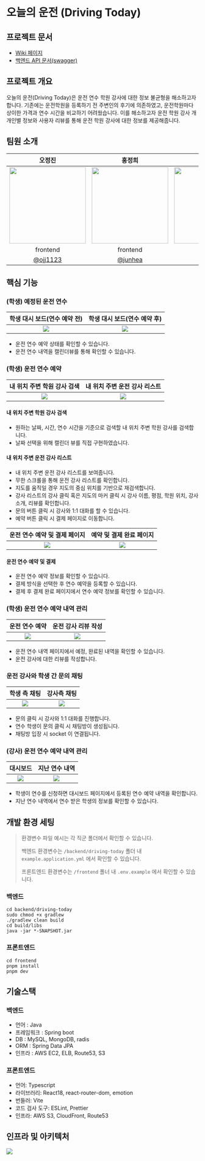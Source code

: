 # 오늘의 운전 (Driving Today)

## 프로젝트 문서

- [Wiki 페이지](https://github.com/softeerbootcamp-3rd/Team1-driving-today/wiki)
- [백엔드 API 문서(swagger)](https://api.odriving.site/swagger-ui/index.html)

## 프로젝트 개요

오늘의 운전(Driving Today)은 운전 연수 학원 강사에 대한 정보 불균형을 해소하고자 합니다. 기존에는 운전학원을 등록하기 전 주변인의 후기에 의존하였고, 운전학원마다 상이한 가격과 연수 시간을 비교하기 어려웠습니다. 이를 해소하고자 운전 학원 강사 개개인별 정보와 사용자 리뷰를 통해 운전 학원 강사에 대한 정보를 제공해줍니다.

## 팀원 소개

|                                                                                       오정진                                                                                       |                                                                                      홍정희                                                                                       |                                                                                      이지수                                                                                       |                                                                                        서지원                                                                                        |                                                                                       김준희                                                                                       |
| :--------------------------------------------------------------------------------------------------------------------------------------------------------------------------------: | :-------------------------------------------------------------------------------------------------------------------------------------------------------------------------------: | :-------------------------------------------------------------------------------------------------------------------------------------------------------------------------------: | :----------------------------------------------------------------------------------------------------------------------------------------------------------------------------------: | :--------------------------------------------------------------------------------------------------------------------------------------------------------------------------------: |
| <a href='https://github.com/ojj1123'><img src='https://github.com/softeerbootcamp-3rd/Team1-driving-today/assets/33178048/808999dc-2d03-48a4-9838-fcfc4d35f165' width='200' /></a> | <a href='https://github.com/junhea'><img src='https://github.com/softeerbootcamp-3rd/Team1-driving-today/assets/33178048/ab2c44e2-3101-4f9f-9bcf-c92749071a76' width='200' /></a> | <a href='https://github.com/jsLeen'><img src='https://github.com/softeerbootcamp-3rd/Team1-driving-today/assets/33178048/ece590be-da09-4e97-b460-2fbf63d873d6' width='200' /></a> | <a href='https://github.com/seojeewon'><img src='https://github.com/softeerbootcamp-3rd/Team1-driving-today/assets/33178048/c7d30887-ca74-4ef8-85c9-02e4424e27be' width='200' /></a> | <a href='https://github.com/zensen6'><img src='https://github.com/softeerbootcamp-3rd/Team1-driving-today/assets/33178048/680ca29a-f2bf-4568-beb6-36315879bcb6' width='200' /></a> |
|                                                                                      frontend                                                                                      |                                                                                     frontend                                                                                      |                                                                                      backend                                                                                      |                                                                                       backend                                                                                        |                                                                                      backend                                                                                       |
|                                                                 <a href='https://github.com/ojj1123'>@ojj1123</a>                                                                  |                                                                  <a href='https://github.com/junhea'>@junhea</a>                                                                  |                                                                  <a href='https://github.com/jsLeen'>@jsLeen</a>                                                                  |                                                                <a href='https://github.com/seojeewon'>@seojeewon</a>                                                                 |                                                                 <a href='https://github.com/zensen6'>@zensen6</a>                                                                  |


## 핵심 기능

### (학생) 예정된 운전 연수

| 학생 대시 보드(연수 예약 전)  |      학생 대시 보드(연수 예약 후)      |
| :---------------------------: | :------------------------------------: |
| ![](./docs/학생-대시보드.png) | ![](./docs/학생-대시보드-예약완료.png) |

- 운전 연수 예약 상태를 확인할 수 있습니다.
- 운전 연수 내역을 캘린더뷰를 통해 확인할 수 있습니다.

### (학생) 운전 연수 예약

|  내 위치 주변 학원 강사 검색   | 내 위치 주변 운전 강사 리스트  |
| :----------------------------: | :----------------------------: |
| ![](./docs/학생-연수예약1.png) | ![](./docs/학생-연수예약2.png) |

#### 내 위치 주변 학원 강사 검색

- 원하는 날짜, 시간, 연수 시간을 기준으로 검색할 내 위치 주변 학원 강사를 검색합니다.
- 날짜 선택을 위해 캘린더 뷰를 직접 구현하였습니다.

#### 내 위치 주변 운전 강사 리스트

- 내 위치 주변 운전 강사 리스트를 보여줍니다.
- 무한 스크롤을 통해 운전 강사 리스트를 확인합니다.
- 지도를 움직일 경우 지도의 중심 위치를 기반으로 재검색합니다.
- 강사 리스트의 강사 클릭 혹은 지도의 마커 클릭 시 강사 이름, 평점, 학원 위치, 강사 소개, 리뷰를 확인합니다.
- 문의 버튼 클릭 시 강사와 1:1 대화를 할 수 있습니다.
- 예약 버튼 클릭 시 결제 페이지로 이동합니다.

| 운전 연수 예약 및 결제 페이지  |    예약 및 결제 완료 페이지    |
| :----------------------------: | :----------------------------: |
| ![](./docs/학생-연수예약3.png) | ![](./docs/학생-연수예약4.png) |

#### 운전 연수 예약 및 결제

- 운전 연수 예약 정보를 확인할 수 있습니다.
- 결제 방식을 선택한 후 연수 예약을 등록할 수 있습니다.
- 결제 후 결제 완료 페이지에서 연수 예약 정보를 확인할 수 있습니다.

### (학생) 운전 연수 예약 내역 관리

|         운전 연수 예약         |      운전 강사 리뷰 작성       |
| :----------------------------: | :----------------------------: |
| ![](./docs/학생-예약내역1.png) | ![](./docs/학생-예약내역3.png) |

- 운전 연수 내역 페이지에서 예정, 완료된 내역을 확인할 수 있습니다.
- 운전 강사에 대한 리뷰를 작성합니다.

### 운전 강사와 학생 간 문의 채팅

|       학생 측 채팅        |        강사측 채팅        |
| :-----------------------: | :-----------------------: |
| ![](./docs/학생-채팅.png) | ![](./docs/강사-채팅.png) |

- 문의 클릭 시 강사와 1:1 대화를 진행합니다.
- 연수 학생이 문의 클릭 시 채팅방이 생성됩니다.
- 채팅방 입장 시 socket 이 연결됩니다.

### (강사) 운전 연수 예약 내역 관리

|           대시보드            |          지난 연수 내역           |
| :---------------------------: | :-------------------------------: |
| ![](./docs/강사-대시보드.png) | ![](./docs/강사-지난연수내역.png) |

- 학생이 연수를 신청하면 대시보드 페이지에서 등록된 연수 예약 내역을 확인합니다.
- 지난 연수 내역에서 연수 받은 학생의 정보를 확인할 수 있습니다.

## 개발 환경 세팅

> 환경변수 파일 예시는 각 직군 폴더에서 확인할 수 있습니다.
>
> 백엔드 환경변수는 `/backend/driving-today` 폴더 내 `example.application.yml` 에서 확인할 수 있습니다.
>
> 프론트엔드 환경변수는 `/frontend` 폴너 내 `.env.example` 에서 확인할 수 있습니다.

### 백엔드

```shell
cd backend/driving-today
sudo chmod +x gradlew
./gradlew clean build
cd build/libs
java -jar *-SNAPSHOT.jar
```

### 프론트엔드

```shell
cd frontend
pnpm install
pnpm dev
```

## 기술스택

### 백엔드

- 언어 : Java
- 프레임워크 : Spring boot
- DB : MySQL, MongoDB, radis
- ORM : Spring Data JPA
- 인프라 : AWS EC2, ELB, Route53, S3

### 프론트엔드

- 언어: Typescript
- 라이브러리: React18, react-router-dom, emotion
- 번들러: Vite
- 코드 검사 도구: ESLint, Prettier
- 인프라: AWS S3, CloudFront, Route53

## 인프라 및 아키텍처

![](./docs/인프라-및-아키텍처.png)
